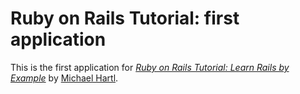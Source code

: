 # Ruby on Rails Tutorial: first application

This is the first application for [*Ruby on Rails Tutorial: Learn Rails by Example*](http://railstutorial.org/)
by [Michael Hartl](http://michaelhartl.com/).
